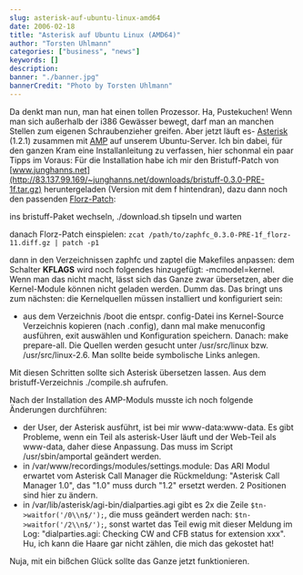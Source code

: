 ```yaml
---
slug: asterisk-auf-ubuntu-linux-amd64
date: 2006-02-18
title: "Asterisk auf Ubuntu Linux (AMD64)"
author: "Torsten Uhlmann"
categories: ["business", "news"]
keywords: []
description:
banner: "./banner.jpg"
bannerCredit: "Photo by Torsten Uhlmann"
---
```


Da denkt man nun, man hat einen tollen Prozessor. Ha, Pustekuchen! Wenn man sich außerhalb der i386 Gewässer bewegt, darf man an manchen Stellen zum eigenen Schraubenzieher greifen. Aber jetzt läuft es- [Asterisk](http://blog.agynamix.de/wp-admin/www.asterisk.org) (1.2.1) zusammen mit [AMP](http://coalescentsystems.ca/index.php?option=com_content&task=view&id=31&Itemid=57 "Asterisk Management Portal") auf unserem Ubuntu-Server. Ich bin dabei, für den ganzen Kram eine Installanleitung zu verfassen, hier schonmal ein paar Tipps im Voraus: Für die Installation habe ich mir den Bristuff-Patch von [www.junghanns.net](http://83.137.99.169/~junghanns.net/downloads/bristuff-0.3.0-PRE-1f.tar.gz) heruntergeladen (Version mit dem f hintendran), dazu dann noch den passenden [Florz-Patch](http://zaphfc.florz.dyndns.org/):

ins bristuff-Paket wechseln, ./download.sh tipseln und warten

danach Florz-Patch einspielen: `zcat /path/to/zaphfc_0.3.0-PRE-1f_florz-11.diff.gz | patch -p1`

dann in den Verzeichnissen zaphfc und zaptel die Makefiles anpassen: dem Schalter **KFLAGS** wird noch folgendes hinzugefügt: -mcmodel=kernel. Wenn man das nicht macht, lässt sich das Ganze zwar übersetzen, aber die Kernel-Module können nicht geladen werden. Dumm das. Das bringt uns zum nächsten: die Kernelquellen müssen installiert und konfiguriert sein:

-   aus dem Verzeichnis /boot die entspr. config-Datei ins Kernel-Source Verzeichnis kopieren (nach .config), dann mal make menuconfig ausführen, exit auswählen und Konfiguration speichern. Danach: make prepare-all. Die Quellen werden gesucht unter /usr/src/linux bzw. /usr/src/linux-2.6. Man sollte beide symbolische Links anlegen.

Mit diesen Schritten sollte sich Asterisk übersetzen lassen. Aus dem bristuff-Verzeichnis ./compile.sh aufrufen.

Nach der Installation des AMP-Moduls musste ich noch folgende Änderungen durchführen:

-   der User, der Asterisk ausführt, ist bei mir www-data:www-data. Es gibt Probleme, wenn ein Teil als asterisk-User läuft und der Web-Teil als www-data, daher diese Anpassung. Das muss im Script /usr/sbin/amportal geändert werden.
-   in /var/www/recordings/modules/settings.module: Das ARI Modul erwartet vom Asterisk Call Manager die Rückmeldung: "Asterisk Call Manager 1.0", das "1.0" muss durch "1.2" ersetzt werden. 2 Positionen sind hier zu ändern.
-   in /var/lib/asterisk/agi-bin/dialparties.agi gibt es 2x die Zeile `$tn->waitfor('/0\\n$/');`, die muss geändert werden nach: `$tn->waitfor('/2\\n$/');`, sonst wartet das Teil ewig mit dieser Meldung im Log: "dialparties.agi: Checking CW and CFB status for extension xxx". Hu, ich kann die Haare gar nicht zählen, die mich das gekostet hat!

Nuja, mit ein bißchen Glück sollte das Ganze jetzt funktionieren.
